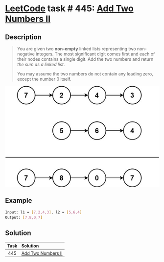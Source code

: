# [LeetCode][leetcode] task # 445: [Add Two Numbers II][task]

Description
-----------

> You are given two **non-empty** linked lists representing two non-negative integers.
> The most significant digit comes first and each of their nodes contains a single digit.
> Add the two numbers and return _the sum as a linked list_.
> 
> You may assume the two numbers do not contain any leading zero, except the number 0 itself.

![list.png](image/list.png)

Example
-------

```sh
Input: l1 = [7,2,4,3], l2 = [5,6,4]
Output: [7,8,0,7]
```

Solution
--------

| Task | Solution                       |
|:----:|:-------------------------------|
| 445  | [Add Two Numbers II][solution] |


[leetcode]: <http://leetcode.com/>
[task]: <https://leetcode.com/problems/add-two-numbers-ii/>
[solution]: <https://github.com/wellaxis/praxis-leetcode/blob/main/src/main/java/com/witalis/praxis/leetcode/task/h5/p445/option/Practice.java>
